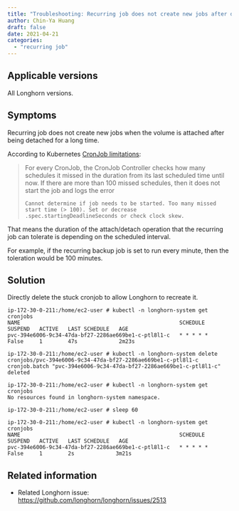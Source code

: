 ```yaml
---
title: "Troubleshooting: Recurring job does not create new jobs after detaching and attaching volume"
author: Chin-Ya Huang
draft: false
date: 2021-04-21
categories:
  - "recurring job"
---
```


## Applicable versions

All Longhorn versions.

## Symptoms

Recurring job does not create new jobs when the volume is attached after being detached for a long time.

According to Kubernetes [CronJob limitations](https://kubernetes.io/docs/concepts/workloads/controllers/cron-jobs/#cron-job-limitations):
> For every CronJob, the CronJob Controller checks how many schedules it missed in the duration from its last scheduled time until now. If there are more than 100 missed schedules, then it does not start the job and logs the error
>
>```
>Cannot determine if job needs to be started. Too many missed start time (> 100). Set or decrease .spec.startingDeadlineSeconds or check clock skew.
>```

That means the duration of the attach/detach operation that the recurring job can tolerate is depending on the scheduled interval.

For example, if the recurring backup job is set to run every minute, then the toleration would be 100 minutes.

## Solution

Directly delete the stuck cronjob to allow Longhorn to recreate it.
```
ip-172-30-0-211:/home/ec2-user # kubectl -n longhorn-system get cronjobs
NAME                                                  SCHEDULE    SUSPEND   ACTIVE   LAST SCHEDULE   AGE
pvc-394e6006-9c34-47da-bf27-2286ae669be1-c-ptl8l1-c   * * * * *   False     1        47s             2m23s

ip-172-30-0-211:/home/ec2-user # kubectl -n longhorn-system delete cronjobs/pvc-394e6006-9c34-47da-bf27-2286ae669be1-c-ptl8l1-c
cronjob.batch "pvc-394e6006-9c34-47da-bf27-2286ae669be1-c-ptl8l1-c" deleted

ip-172-30-0-211:/home/ec2-user # kubectl -n longhorn-system get cronjobs
No resources found in longhorn-system namespace.

ip-172-30-0-211:/home/ec2-user # sleep 60

ip-172-30-0-211:/home/ec2-user # kubectl -n longhorn-system get cronjobs
NAME                                                  SCHEDULE    SUSPEND   ACTIVE   LAST SCHEDULE   AGE
pvc-394e6006-9c34-47da-bf27-2286ae669be1-c-ptl8l1-c   * * * * *   False     1        2s             3m21s
```

## Related information

* Related Longhorn issue: https://github.com/longhorn/longhorn/issues/2513
